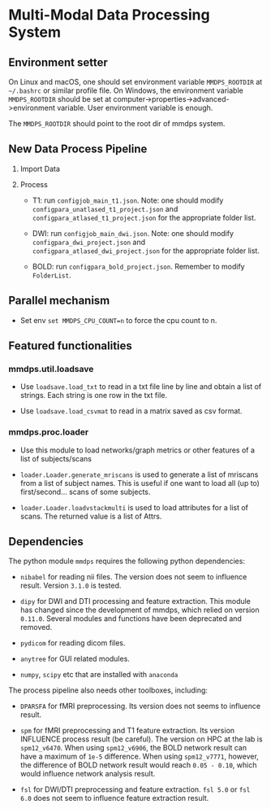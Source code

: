 # Multi-Modal Data Processing System

## Environment setter

On Linux and macOS, one should set environment variable `MMDPS_ROOTDIR` at `~/.bashrc` or similar profile file. On Windows, the environment variable `MMDPS_ROOTDIR` should be set at computer->properties->advanced->environment variable. User environment variable is enough.

The `MMDPS_ROOTDIR` should point to the root dir of mmdps system. 

## New Data Process Pipeline

1. Import Data

2. Process

	* T1: run `configjob_main_t1.json`. Note: one should modify `configpara_unatlased_t1_project.json` and `configpara_atlased_t1_project.json` for the appropriate folder list.

	* DWI: run `configjob_main_dwi.json`. Note: one should modify `configpara_dwi_project.json` and `configpara_atlased_dwi_project.json` for the appropriate folder list.

	* BOLD: run `configpara_bold_project.json`. Remember to modify `FolderList`.

## Parallel mechanism

* Set env `set MMDPS_CPU_COUNT=n` to force the cpu count to n.

## Featured functionalities

### mmdps.util.loadsave

* Use `loadsave.load_txt` to read in a txt file line by line and obtain a list of strings. Each string is one row in the txt file. 

* Use `loadsave.load_csvmat` to read in a matrix saved as csv format. 

### mmdps.proc.loader

* Use this module to load networks/graph metrics or other features of a list of subjects/scans

* `loader.Loader.generate_mriscans` is used to generate a list of mriscans from a list of subject names. This is useful if one want to load all (up to) first/second... scans of some subjects.

* `loader.Loader.loadvstackmulti` is used to load attributes for a list of scans. The returned value is a list of Attrs.

## Dependencies

The python module `mmdps` requires the following python dependencies:

* `nibabel` for reading nii files. The version does not seem to influence result. Version `3.1.0` is tested. 

* `dipy` for DWI and DTI processing and feature extraction. This module has changed since the development of mmdps, which relied on version `0.11.0`. Several modules and functions have been deprecated and removed.

* `pydicom` for reading dicom files. 

* `anytree` for GUI related modules.

* `numpy`, `scipy` etc that are installed with `anaconda`

The process pipeline also needs other toolboxes, including:

* `DPARSFA` for fMRI preprocessing. Its version does not seems to influence result. 

* `spm` for fMRI preprocessing and T1 feature extraction. Its version INFLUENCE process result (be careful). The version on HPC at the lab is `spm12_v6470`. When using `spm12_v6906`, the BOLD network result can have a maximum of `1e-5` difference. When using `spm12_v7771`, however, the difference of BOLD network result would reach `0.05 - 0.10`, which would influence network analysis result. 

* `fsl` for DWI/DTI preprocessing and feature extraction. `fsl 5.0` or `fsl 6.0` does not seem to influence feature extraction result. 
